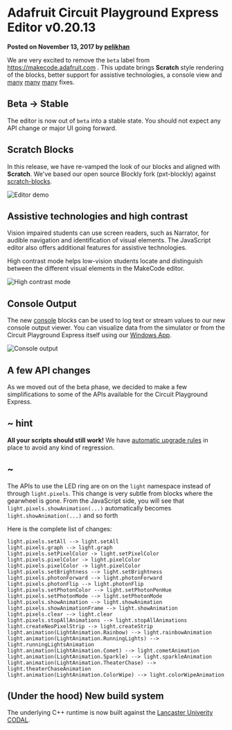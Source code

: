 # Adafruit Circuit Playground Express Editor v0.20.13

**Posted on November 13, 2017 by [pelikhan](https://github.com/pelikhan)**

We are very excited to remove the ``beta`` label from https://makecode.adafruit.com .
This update brings **Scratch** style rendering of the blocks, better support for assistive technologies, a console view and [many](https://github.com/Microsoft/pxt/commits/master) [many](https://github.com/Microsoft/pxt-common-packages/commits/master) [many](https://github.com/Microsoft/pxt-adafruit/commits/master) fixes.


## Beta -> Stable

The editor is now out of ``beta`` into a stable state. You should not expect any API change or major UI going forward.

## Scratch Blocks

In this release, we have re-vamped the look of our blocks and aligned with **Scratch**. 
We've based our open source Blockly fork (pxt-blockly) against [scratch-blocks](https://github.com/LLK/scratch-blocks). 

![Editor demo](/static/blog/adafruit/v0.20.13/demo.gif)


## Assistive technologies and high contrast

Vision impaired students can use screen readers, such as Narrator, for audible navigation and identification of visual elements. The JavaScript editor also offers additional features for assistive technologies.

High contrast mode helps low-vision students locate and distinguish between the different visual elements in the MakeCode editor.

![High contrast mode](/static/blog/adafruit/v0.20.13/highcontrast.png)

## Console Output

The new [console](https://makecode.adafruit.com/reference/console) blocks can be used to log text or stream values to our new console output viewer. You can visualize data from the simulator or from the Circuit Playground Express itself using our [Windows App](https://www.microsoft.com/en-us/store/p/makecode-for-adafruit/9pgzhwsk0pgd).

![Console output](/static/blog/adafruit/v0.20.13/consoleoutput.png)

## A few API changes

As we moved out of the beta phase, we decided to make a few simplifications to some of the APIs available for the Circuit Playground Express.

## ~ hint

 **All your scripts should still work!** We have [automatic upgrade rules](https://github.com/Microsoft/pxt-adafruit/blob/master/pxtarget.json#L152) in place to avoid any kind of regression.

## ~

The APIs to use the LED ring are on on the ``light`` namespace instead of through ``light.pixels``. This change is very subtle from blocks where the gearwheel is gone. From the JavaScript side, you will see that ``light.pixels.showAnimation(...)`` automatically becomes ``light.showAnimation(...)`` and so forth

Here is the complete list of changes:
```
light.pixels.setAll --> light.setAll
light.pixels.graph --> light.graph
light.pixels.setPixelColor -> light.setPixelColor
light.pixels.pixelColor -> light.pixelColor
light.pixels.pixelColor -> light.pixelColor
light.pixels.setBrightness --> light.setBrightness
light.pixels.photonForward --> light.photonForward
light.pixels.photonFlip --> light.photonFlip
light.pixels.setPhotonColor --> light.setPhotonPenHue
light.pixels.setPhotonMode --> light.setPhotonMode
light.pixels.showAnimation --> light.showAnimation
light.pixels.showAnimationFrame --> light.showAnimation
light.pixels.clear --> light.clear
light.pixels.stopAllAnimations --> light.stopAllAnimations
light.createNeoPixelStrip --> light.createStrip
light.animation(LightAnimation.Rainbow) --> light.rainbowAnimation
light.animation(LightAnimation.RunningLights) --> light.runningLightsAnimation
light.animation(LightAnimation.Comet) --> light.cometAnimation
light.animation(LightAnimation.Sparkle) --> light.sparkleAnimation
light.animation(LightAnimation.TheaterChase) --> light.theaterChaseAnimation
light.animation(LightAnimation.ColorWipe) --> light.colorWipeAnimation
```

## (Under the hood) New build system

The underlying C++ runtime is now built against the [Lancaster Univerity CODAL](https://github.com/lancaster-university/codal).

